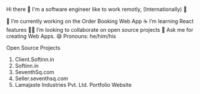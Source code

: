 Hi there 👋
I'm a software engineer like to work remotly, (Internationally) 🌆

🔭 I’m currently working on the Order Booking Web App
☕ I’m learning React features
🧑‍💻 I’m looking to collaborate on open source projects
💬 Ask me for creating Web Apps.
😄 Pronouns: he/him/his


Open Source Projects

1. Client.Softinn.in
2. Softinn.in
3. SeventhSq.com
4. Seller.seventhsq.com
5. Lamajaste Industries Pvt. Ltd. Portfolio Website
